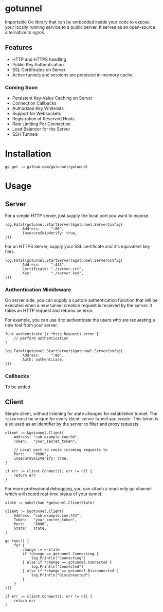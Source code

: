 # gotunnel

Importable Go library that can be embedded inside your code to expose your locally running service to a public server. It serves as an open-source alternative to ngrok.

## Features

- HTTP and HTTPS handling
- Public Key Authentication
- SSL Certificates on Server
- Active tunnels and sessions are persisted in-memory cache.

### Coming Soon

- Persistent Key-Value Caching on Server
- Connection Callbacks
- Authorized Key Whitelists
- Support for Websockets
- Registration of Reserved Hosts
- Rate Limiting Per Connection
- Load Balancer for the Server
- SSH Tunnels


# Installation

```
go get -u github.com/gotunnel/gotunnel
```

# Usage

## Server

For a simple HTTP server, just supply the local port you want to expose.

```
log.Fatal(gotunnel.StartServer(&gotunnel.ServerConfig{
        Address:     ":80",
        InsecureSkipVerify: true,
}))
```

For an HTTPS Server, supply your SSL certificate and it's equivalent key files.

```
log.Fatal(gotunnel.StartServer(&gotunnel.ServerConfig{
        Address:     ":443",
        Certificate: "./server.crt",
        Key:         "./server.key",
}))
```

### Authentication Middleware

On server side, you can supply a custom authentication function that will be executed when a new tunnel creation request is received by the server. It takes an HTTP request and returns an error.

For example, you can use it to authenticate the users who are requesting a new tool from your server.

```
func authenticate (r *http.Request) error {
    // perform authentication
}

log.Fatal(gotunnel.StartServer(&gotunnel.ServerConfig{
        Address:     ":80",
        Auth: authenticate,
}))
```

### Callbacks

To be added.

## Client

Simple client, without listening for state changes for established tunnel. The `token` must be unique for every client-server tunnel you create. This token is also used as an identifier by the server to filter and proxy requests.

```
client := &gotunnel.Client{
    Address: "sub.example.com:80",
    Token:   "your_secret_token",

    // Local port to route incoming requests to
    Port:    "8080",
    InsecureSkipVerify: true,
}

if err := client.Connect(); err != nil {
    return err
}
```

For more professional debugging, you can attach a read-only go channel which will record real-time status of your tunnel.

```
state := make(chan *gotunnel.ClientState)

client := &gotunnel.Client{
    Address: "sub.example.com:443",
    Token:   "your_secret_token",
    Port:    "8080",
    State:   state,
}

go func() {
    for {
        change := <-state
        if *change == gotunnel.Connecting {
            log.Println("Connecting")
        } else if *change == gotunnel.Connected {
            log.Println("Connected")
        } else if *change == gotunnel.Disconnected {
            log.Println("Disconnected")
        }
    }
}()

if err := client.Connect(); err != nil {
    return err
}
```
